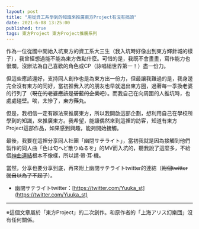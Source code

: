 ```yaml
---
layout: post  
title: "用從資工系學到的知識來推廣東方Project有沒有搞頭"  
date: 2021-6-08 13:25:00  
published: true  
tags: 東方Project 東方Project推廣系列  
---
```


作為一位從國中開始入坑東方的資工系大三生（我入坑時好像出到東方輝針城的樣子），我曾經想過能不能為東方做點什麼。可惜的是，我既不會畫畫，寫作能力也很爛，沒辦法為自己喜歡的角色或CP（詠唱組世界第一！）盡一份力。

但這些應該還好，支持同人創作也是為東方出一份力，但最讓我難過的是，我身邊完全沒有東方的同好，當初推我入坑的朋友也早就退出東方圈，過著每一季換老婆的行列了（~~現在的老婆應該是碧藍的企業吧~~）。而我自己在向周圍的人推坑時，也處處碰壁。唉，太慘了，~~東方藥丸~~。

但是，我相信一定有辦法來推廣東方，所以我開啟這部企劃，想利用自己在學校所學到的知識，來推廣東方。我希望，能讓偶然來到這裡的訪客，知道有東方Project這部作品，如果感到興趣，能夠開始接觸。

最後，我要在這裡分享同人社團「幽閉サテライト」，當初我就是因為接觸到他們製作的同人曲「色は匂へど散りぬるを」的MV而入坑的，聽我說了這麼多，不給個[神曲連結](https://youtu.be/NpgaGhAW9So)根本不像樣，所以請‧帶‧耳‧機。

當然，分享也要分享到底，再來附上幽閉サテライトtwitter的連結（~~附個twitter就自以為了不起了~~）。

* 幽閉サテライトtwitter：[https://twitter.com/Yuuka_st](https://twitter.com/Yuuka_st)   

- - - -
※這個文章屬於「東方Project」的二次創作。和原作者的「上海アリス幻樂団」沒有任何關係。